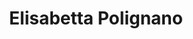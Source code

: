 ---
title: Elisabetta Polignano
type: sposa
layout: marca
marca: polignano
logo: /assets/img/abiti-sposa/thumb-polignano.jpg
---